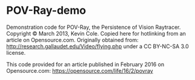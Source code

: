 # POV-Ray-demo
Demonstration code for POV-Ray, the Persistence of Vision Raytracer. Copyright © March 2013, Kevin Cole. Copied here for hotlinking from an article on Opensource.com. Originally obtained from: http://research.gallaudet.edu/Video/flying.php under a CC BY-NC-SA 3.0 license.

This code provided for an article published in February 2016 on Opensource.com: https://opensource.com/life/16/2/povray
